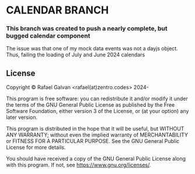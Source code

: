 # CALENDAR BRANCH
### This branch was created to push a nearly complete, but bugged calendar component
The issue was that one of my mock data events was not a dayjs object.
Thus, failing the loading of July and June 2024 calendars


## License

Copyright © Rafael Galvan <rafael(at)zentro.codes> 2024-

This program is free software: you can redistribute it and/or modify it under the terms of the GNU General Public License as published by the Free Software Foundation, either version 3 of the License, or (at your option) any later version.

This program is distributed in the hope that it will be useful, but WITHOUT ANY WARRANTY; without even the implied warranty of MERCHANTABILITY or FITNESS FOR A PARTICULAR PURPOSE. See the GNU General Public License for more details.

You should have received a copy of the GNU General Public License along with this program. If not, see <https://www.gnu.org/licenses/>. 

[Vue.js]: https://img.shields.io/badge/Vue.js-35495E?style=for-the-badge&logo=vuedotjs&logoColor=4FC08D
[Vue-url]: https://vuejs.org/
[license-shield]: https://img.shields.io/badge/License-GPLv3-blue.svg?style=for-the-badge
[license-url]: https://github.com/othneildrew/Best-README-Template/blob/master/LICENSE.txt
[Nuxt]: https://img.shields.io/badge/Nuxt.js-00DC82?style=for-the-badge&logo=nuxtdotjs&logoColor=fff
[Nuxt-url]: https://nuxt.com/
